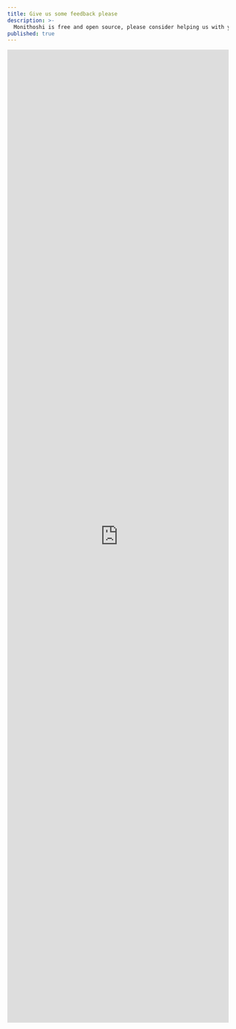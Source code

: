 ```yaml
---
title: Give us some feedback please
description: >-
  Monithoshi is free and open source, please consider helping us with your feedback
published: true
---
```

<iframe 
  style="width: 100%;" 
  src="https://docs.google.com/forms/d/e/1FAIpQLSdlnOo7zAZBFib9SF9AFHD9YfgoV74NWpgjkBd-qFQ5aJU55g/viewform?embedded=true" 
  width="640" height="2209" frameborder="0" marginheight="0" marginwidth="0">
    Loading...
</iframe>
